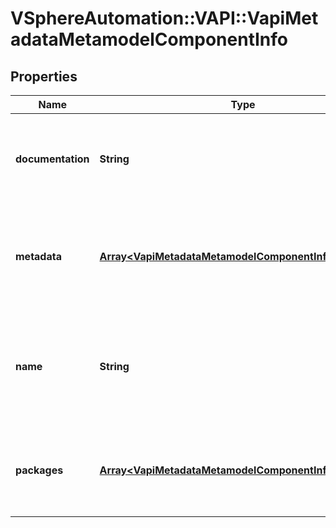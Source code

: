 # VSphereAutomation::VAPI::VapiMetadataMetamodelComponentInfo

## Properties
Name | Type | Description | Notes
------------ | ------------- | ------------- | -------------
**documentation** | **String** | English language documentation for a component. It can contain HTML markup and documentation tags (similar to Javadoc tags). The first sentence of the package documentation is a complete sentence that identifies the component by name and summarizes the purpose of the component. | 
**metadata** | [**Array&lt;VapiMetadataMetamodelComponentInfoMetadata&gt;**](VapiMetadataMetamodelComponentInfoMetadata.md) | Generic metadata for the component element. The key in the {@term map} is the name of the metadata element and the value is the data associated with that metadata element. &lt;p&gt; The {@link vapi.metadata.metamodel.MetadataIdentifier} contains possible string values for keys in the {@term map}. | 
**name** | **String** | Dot separated name of the component element. The segments in the name reflect the organization of the APIs. The format of each segment is lower case with underscores. Each underscore represents a word boundary. If there are acronyms in the word, the capitalization is preserved. This format makes it easy to translate the segment into a different naming convention. | 
**packages** | [**Array&lt;VapiMetadataMetamodelComponentInfoPackages&gt;**](VapiMetadataMetamodelComponentInfoPackages.md) | Metamodel metadata information of all the package elements contained in the component element. The key in the {@term map} is the identifier of the package element and the value in the {@term map} is the metamodel information of the package element. | 


